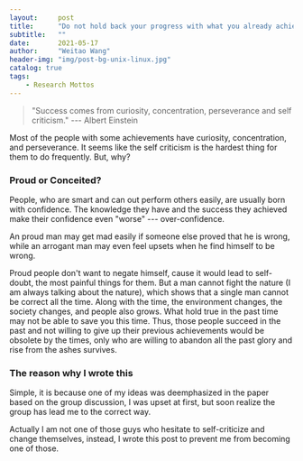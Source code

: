 ```yaml
---
layout:     post
title:      "Do not hold back your progress with what you already achieved"
subtitle:   ""
date:       2021-05-17 
author:     "Weitao Wang"
header-img: "img/post-bg-unix-linux.jpg"
catalog: true
tags:
    - Research Mottos
---
```


> "Success comes from curiosity, concentration, perseverance and self criticism." --- Albert Einstein

Most of the people with some achievements have curiosity, concentration, and perseverance. It seems like the self criticism is the hardest thing for them to do frequently. But, why?

### Proud or Conceited?

People, who are smart and can out perform others easily, are usually born with confidence. The knowledge they have and the success they achieved make their confidence even "worse" --- over-confidence.

An proud man may get mad easily if someone else proved that he is wrong, while an arrogant man may even feel upsets when he find himself to be wrong.

Proud people don't want to negate himself, cause it would lead to self-doubt, the most painful things for them. But a man cannot fight the nature (I am always talking about the nature), which shows that a single man cannot be correct all the time. Along with the time, the environment changes, the society changes, and people also grows. What hold true in the past time may not be able to save you this time. Thus, those people succeed in the past and not willing to give up their previous achievements would be obsolete by the times, only who are willing to abandon all the past glory and rise from the ashes survives.

### The reason why I wrote this

Simple, it is because one of my ideas was deemphasized in the paper based on the group discussion, I was upset at first, but soon realize the group has lead me to the correct way.

Actually I am not one of those guys who hesitate to self-criticize and change themselves, instead, I wrote this post to prevent me from becoming one of those.
